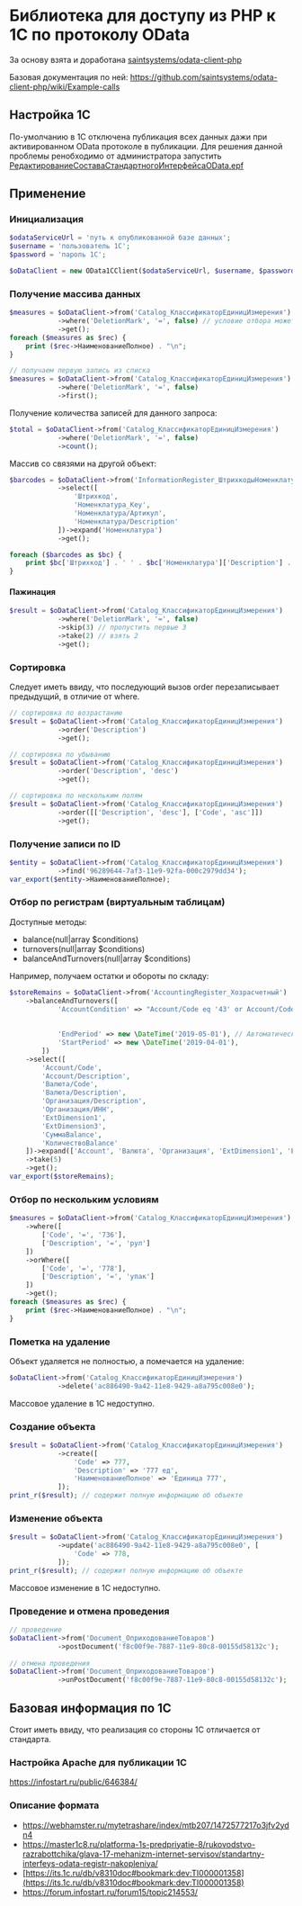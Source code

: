 # Библиотека для доступу из PHP к 1С по протоколу OData
За основу взята и доработана [saintsystems/odata-client-php](https://github.com/saintsystems/odata-client-php)

Базовая документация по ней: https://github.com/saintsystems/odata-client-php/wiki/Example-calls

## Настройка 1С

По-умолчанию в 1С отключена публикация всех данных дажи при активированном OData протоколе в публикации.
Для решения данной проблемы ренобходимо от администратора запустить [РедактированиеСоставаСтандартногоИнтерфейсаOData.epf](РедактированиеСоставаСтандартногоИнтерфейсаOData.epf)

## Применение
### Инициализация
```php
$odataServiceUrl = 'путь к опубликованной базе данных';
$username = 'пользователь 1С';
$password = 'пароль 1С';

$oDataClient = new OData1CClient($odataServiceUrl, $username, $password);
```

### Получение массива данных
```php
$measures = $oDataClient->from('Catalog_КлассификаторЕдиницИзмерения')
            ->where('DeletionMark', '=', false) // условие отбора может быть также \DateTime, строкой guid. Главное, что должно соответствовать типу данных в отбираемом поле
            ->get();
foreach ($measures as $rec) {
    print ($rec->НаименованиеПолное) . "\n";
}

// получаем первую запись из списка
$measures = $oDataClient->from('Catalog_КлассификаторЕдиницИзмерения')
            ->where('DeletionMark', '=', false)
            ->first();
```

Получение количества записей для данного запроса:
```php
$total = $oDataClient->from('Catalog_КлассификаторЕдиницИзмерения')
            ->where('DeletionMark', '=', false)
            ->count();
```

Массив со связями на другой объект:
```php
$barcodes = $oDataClient->from('InformationRegister_ШтрихкодыНоменклатуры')
            ->select([
                'Штрихкод',
                'Номенклатура_Key',
                'Номенклатура/Артикул',
                'Номенклатура/Description'
            ])->expand('Номенклатура')
            ->get();

foreach ($barcodes as $bc) {
    print $bc['Штрихкод'] . ' ' . $bc['Номенклатура']['Description'] . "\n";
}
```

#### Пажинация
```php
$result = $oDataClient->from('Catalog_КлассификаторЕдиницИзмерения')
            ->where('DeletionMark', '=', false)
            ->skip(3) // пропустить первые 3
            ->take(2) // взять 2
            ->get();
```

### Сортировка
Следует иметь ввиду, что последующий вызов order перезаписывает предыдущий, в отличие от where.
```php
// сортировка по возрастанию
$result = $oDataClient->from('Catalog_КлассификаторЕдиницИзмерения')
            ->order('Description')
            ->get();

// сортировка по убыванию
$result = $oDataClient->from('Catalog_КлассификаторЕдиницИзмерения')
            ->order('Description', 'desc')
            ->get();

// сортировка по нескольким полям
$result = $oDataClient->from('Catalog_КлассификаторЕдиницИзмерения')
            ->order([['Description', 'desc'], ['Code', 'asc']])
            ->get();
```

### Получение записи по ID
```php
$entity = $oDataClient->from('Catalog_КлассификаторЕдиницИзмерения')
            ->find('96289644-7af3-11e9-92fa-000c2979dd34');
var_export($entity->НаименованиеПолное);
```

### Отбор по регистрам (виртуальным таблицам)
Доступные методы:
* balance(null|array $conditions)
* turnovers(null|array $conditions)
* balanceAndTurnovers(null|array $conditions)

Например, получаем остатки и обороты по складу:
```php
$storeRemains = $oDataClient->from('AccountingRegister_Хозрасчетный')
    ->balanceAndTurnovers([
            'AccountCondition' => "Account/Code eq '43' or Account/Code eq '41.01'", // пока что красивая группировка не реализована, 
                                                                                     // соответственно операторы должны соответствовать стандартку ODate, 
                                                                                     // кавычки всегда одинарные!
            'EndPeriod' => new \DateTime('2019-05-01'), // Автоматически приводит к дате
            'StartPeriod' => new \DateTime('2019-04-01'),
        ])
    ->select([
        'Account/Code',
        'Account/Description',
        'Валюта/Code',
        'Валюта/Description',
        'Организация/Description',
        'Организация/ИНН',
        'ExtDimension1',
        'ExtDimension3',
        'СуммаBalance',
        'КоличествоBalance'
    ])->expand(['Account', 'Валюта', 'Организация', 'ExtDimension1', 'ExtDimension3'])
    ->take(5)
    ->get();
var_export($storeRemains);
```

### Отбор по нескольким условиям
```php
$measures = $oDataClient->from('Catalog_КлассификаторЕдиницИзмерения')
    ->where([
        ['Code', '=', '736'],
        ['Description', '=', 'рул']
    ])
    ->orWhere([
        ['Code', '=', '778'],
        ['Description', '=', 'упак']
    ])
    ->get();
foreach ($measures as $rec) {
    print ($rec->НаименованиеПолное) . "\n";
}
```

### Пометка на удаление
Объект удаляется не полностью, а помечается на удаление:
```php
$oDataClient->from('Catalog_КлассификаторЕдиницИзмерения')
            ->delete('ac886490-9a42-11e8-9429-a8a795c008e0');
```
Массовое удаление в 1С недоступно.

### Создание объекта
```php
$result = $oDataClient->from('Catalog_КлассификаторЕдиницИзмерения')
            ->create([
                'Code' => 777,
                'Description' => '777 ед',
                'НаименованиеПолное' => 'Единица 777',
            ]); 
print_r($result); // содержит полную информацию об объекте
```

### Изменение объекта
```php
$result = $oDataClient->from('Catalog_КлассификаторЕдиницИзмерения')
            ->update('ac886490-9a42-11e8-9429-a8a795c008e0', [
                'Code' => 778,
            ]); 
print_r($result); // содержит полную информацию об объекте
```
Массовое изменение в 1С недоступно.

### Проведение и отмена проведения
```php
// проведение
$oDataClient->from('Document_ОприходованиеТоваров')
            ->postDocument('f8c00f9e-7887-11e9-80c8-00155d58132c');
            
// отмена проведения
$oDataClient->from('Document_ОприходованиеТоваров')
            ->unPostDocument('f8c00f9e-7887-11e9-80c8-00155d58132c');
```

## Базовая информация по 1С
Стоит иметь ввиду, что реализация со стороны 1С отличается от стандарта.

### Настройка Apache для публикации 1С
https://infostart.ru/public/646384/

### Описание формата
* https://webhamster.ru/mytetrashare/index/mtb207/1472577217o3jfv2ydn4 
* https://master1c8.ru/platforma-1s-predpriyatie-8/rukovodstvo-razrabottchika/glava-17-mehanizm-internet-servisov/standartny-interfeys-odata-registr-nakopleniya/ 
* [https://its.1c.ru/db/v8310doc#bookmark:dev:TI000001358](https://its.1c.ru/db/v8310doc#bookmark:dev:TI000001358) 
* https://forum.infostart.ru/forum15/topic214553/ 